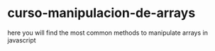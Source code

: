 # curso-manipulacion-de-arrays
here you will find the most common methods to manipulate arrays in javascript
